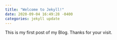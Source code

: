 ```yaml
---
title: "Welcome to Jekyll!"
date: 2020-09-04 16:49:28 -0400
categories: jekyll update
---
```

This is my first post of my Blog.
Thanks for your visit.
